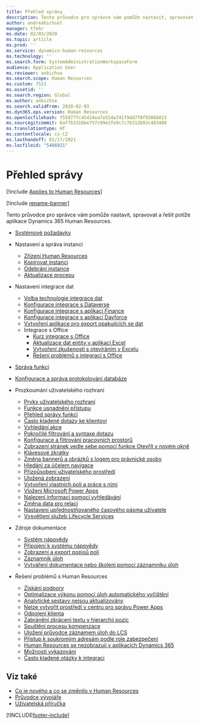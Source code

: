 ```yaml
---
title: Přehled správy
description: Tento průvodce pro správce vám pomůže nastavit, spravovat a řešit potíže aplikace Dynamics 365 Human Resources.
author: andreabichsel
manager: tfehr
ms.date: 02/03/2020
ms.topic: article
ms.prod: ''
ms.service: dynamics-human-resources
ms.technology: ''
ms.search.form: SystemAdministrationWorkspaceForm
audience: Application User
ms.reviewer: anbichse
ms.search.scope: Human Resources
ms.custom: 7521
ms.assetid: ''
ms.search.region: Global
ms.author: anbichse
ms.search.validFrom: 2020-02-03
ms.dyn365.ops.version: Human Resources
ms.openlocfilehash: f55977fc45424ea7e514a741f9dd7f8f9306b015
ms.sourcegitcommit: 6affb3316be757c99e1fe9c7c7b312b93c483408
ms.translationtype: HT
ms.contentlocale: cs-CZ
ms.lasthandoff: 02/17/2021
ms.locfileid: "5466921"
---
```

# <a name="administration-overview"></a>Přehled správy

[!include [Applies to Human Resources](../includes/applies-to-hr.md)]

[!include [rename-banner](~/includes/cc-data-platform-banner.md)]

Tento průvodce pro správce vám pomůže nastavit, spravovat a řešit potíže aplikace Dynamics 365 Human Resources.

- [Systémové požadavky](hr-admin-system-requirements.md)

- Nastavení a správa instancí
  - [Zřízení Human Resources](hr-admin-setup-provision.md)
  - [Kopírovat instanci](hr-admin-setup-copy-instance.md)
  - [Odebrání instance](hr-admin-setup-remove-instance.md)
  - [Aktualizace procesu](hr-admin-setup-update-process.md)

- Nastavení integrace dat
  - [Volba technologie integrace dat](hr-admin-integration-choose-technology.md)
  - [Konfigurace integrace s Dataverse](hr-admin-integration-common-data-service.md)
  - [Konfigurace integrace s aplikací Finance](hr-admin-integration-finance.md)
  - [Konfigurace integrace s aplikací Dayforce](hr-admin-integration-dayforce.md)
  - [Vytvoření aplikace pro export opakujících se dat](hr-admin-integration-recurring-data-export.md)
  - Integrace s Office
    - [Kurz integrace s Office](../dev-itpro/office-integration/office-integration-tutorial.md?toc=/dynamics365/unified-operations/talent/toc.json)
    - [Aktualizace dat entity v aplikaci Excel](../dev-itpro/office-integration/use-excel-add-in.md?toc=/dynamics365/unified-operations/talent/toc.json)
    - [Vytvoření zkušeností s otevíráním v Excelu](../dev-itpro/office-integration/office-integration-edit-excel.md?toc=/dynamics365/unified-operations/talent/toc.json)
    - [Řešení problémů s integrací s Office](../dev-itpro/office-integration/office-integration-troubleshooting.md?toc=/dynamics365/unified-operations/talent/toc.json)

- [Správa funkcí](hr-admin-manage-features.md)

- [Konfigurace a správa protokolování databáze](hr-admin-database-logging.md)

- Prozkoumání uživatelského rozhraní
  - [Prvky uživatelského rozhraní](../fin-ops-core/fin-ops/get-started/user-interface-elements.md?toc=/dynamics365/human-resources/toc.json)
  - [Funkce usnadnění přístupu](../fin-ops-core/fin-ops/get-started/accessibility-features.md?toc=/dynamics365/human-resources/toc.json)
  - [Přehled správy funkcí](../fin-ops-core/fin-ops/get-started/feature-management/feature-management-overview.md?toc=/dynamics365/human-resources/toc.json)
  - [Často kladené dotazy ke klientovi](../fin-ops-core/fin-ops/get-started/client-faq.md?toc=/dynamics365/human-resources/toc.json)
  - [Vyhledání akce](../fin-ops-core/fin-ops/get-started/action-search.md?toc=/dynamics365/human-resources/toc.json)
  - [Pokročilé filtrování a syntaxe dotazu](../fin-ops-core/fin-ops/get-started/advanced-filtering-query-options.md?toc=/dynamics365/human-resources/toc.json)
  - [Konfigurace a filtrování pracovních prostorů](../fin-ops-core/fin-ops/get-started/configure-filter-workspaces.md?toc=/dynamics365/financehuman-resources/toc.json)
  - [Zobrazení stránek vedle sebe pomocí funkce Otevřít v novém okně](../fin-ops-core/fin-ops/get-started/display-pages-side-by-side.md?toc=/dynamics365/human-resources/toc.json)
  - [Klávesové zkratky](../fin-ops-core/fin-ops/get-started/shortcut-keys.md?toc=/dynamics365/human-resources/toc.json)
  - [Změna bannerů a obrázků s logem pro právnické osoby](../fin-ops-core/fin-ops/get-started/tasks/change-banner-or-logo.md?toc=/dynamics365/human-resources/toc.json)
  - [Hledání za účelem navigace](../fin-ops-core/fin-ops/get-started/navigation-search.md?toc=/dynamics365/human-resources/toc.json)
  - [Přizpůsobení uživatelského prostředí](../fin-ops-core/fin-ops/get-started/personalize-user-experience.md?toc=/dynamics365/human-resources/toc.json)
  - [Uložená zobrazení](../fin-ops-core/fin-ops/get-started/saved-views.md?toc=/dynamics365/human-resources/toc.json)
  - [Vytvoření vlastních polí a práce s nimi](../fin-ops-core/fin-ops/get-started/user-defined-fields.md?toc=/dynamics365/human-resources/toc.json)
  - [Vložení Microsoft Power Apps](../fin-ops-core/fin-ops/get-started/embed-power-apps.md?toc=/dynamics365/human-resources/toc.json)
  - [Nalezení informací pomocí vyhledávání](../fin-ops-core/fin-ops/get-started/use-lookups-to-find-information.md?toc=/dynamics365/human-resources/toc.json)
  - [Změna data pro relaci](../fin-ops-core/fin-ops/organization-administration/tasks/change-date-session.md?toc=/dynamics365/human-resources/toc.json)
  - [Nastavení upřednostňovaného časového pásma uživatele](../fin-ops-core/fin-ops/organization-administration/tasks/set-users-preferred-time-zone.md?toc=/dynamics365/human-resources/toc.json)
  - [Vysvětlení služeb Lifecycle Services](../fin-ops-core/dev-itpro/lifecycle-services/lcs-works-lcs.md?toc=/dynamics365/human-resources/toc.json)

- Zdroje dokumentace
  - [Systém nápovědy](../fin-ops-core/fin-ops/get-started/help-overview.md?toc=/dynamics365/human-resources/toc.json)
  - [Připojení k systému nápovědy](../fin-ops-core/fin-ops/get-started/help-connect.md?toc=/dynamics365/human-resources/toc.json)
  - [Zobrazení a export popisů polí](../fin-ops-core/fin-ops/get-started/view-export-field-descriptions.md?toc=/dynamics365/human-resources/toc.json)
  - [Záznamník úloh](../fin-ops-core/dev-itpro/user-interface/task-recorder.md?toc=/dynamics365/human-resources/toc.json)
  - [Vytváření dokumentace nebo školení pomocí záznamníku úloh](../fin-ops-core/dev-itpro/user-interface/task-recorder-training-docs.md?toc=/dynamics365/human-resources/toc.json)

- Řešení problémů s Human Resources
  - [Získání podpory](hr-admin-troubleshooting-support.md)
  - [Optimalizace výkonu pomocí úloh automatického vyčištění](hr-admin-troubleshooting-batch-history.md)
  - [Analytické sestavy nejsou aktualizovány](hr-admin-troubleshooting-analytic-reports.md)
  - [Nelze vytvořit prostředí v centru pro správu Power Apps](hr-admin-troubleshooting-power-apps.md)
  - [Odpojení klienta](hr-admin-troubleshooting-disconnect.md)
  - [Zabránění zkrácení textu v hierarchii pozic](hr-admin-troubleshooting-truncate.md)
  - [Spuštění procesu kompenzace](hr-admin-troubleshooting-compensation.md)
  - [Uložení průvodce záznamem úloh do LCS](hr-admin-troubleshooting-task-guide.md)
  - [Přístup k soukromým adresám podle role zabezpečení](hr-admin-troubleshooting-private-addresses.md)
  - [Human Resources se nezobrazují v aplikacích Dynamics 365](hr-admin-troubleshooting-not-in-apps.md)
  - [Možnosti vykazování](hr-admin-troubleshooting-reporting.md)
  - [Často kladené otázky k integraci](hr-admin-troubleshooting-integration.md)

## <a name="see-also"></a>Viz také

- [Co je nového a co se změnilo v Human Resources](hr-admin-whats-new.md)
- [Průvodce vývojáře](hr-developer-overview.md)
- [Uživatelská příručka](hr-hrpro-overview.md)

[!INCLUDE[footer-include](../includes/footer-banner.md)]